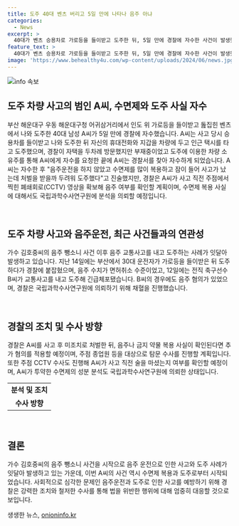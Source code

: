 ```yaml
---
title: 도주 40대 벤츠 버리고 5일 만에 나타나 음주 아냐
categories:
  - News
excerpt: >
  40대가 벤츠 승용차로 가로등을 들이받고 도주한 뒤, 5일 만에 경찰에 자수한 사건이 발생했다. 사고 당일 A씨는 자택을 떠나 도주하며 경찰 추적을 피했고, 자수한 후에는 수면제 복용을 주장하며 음주운전을 부인했다. 그러나 경찰은 CCTV와 증거를 토대로 추가 조사를 진행할 예정이다. 최근 음주운전 및 도주 사건이 잇달아 발생하며 사회적 이슈로 떠오르고 있다.
feature_text: >
  40대가 벤츠 승용차로 가로등을 들이받고 도주한 뒤, 5일 만에 경찰에 자수한 사건이 발생했다. 사고 당일 A씨는 자택을 떠나 도주하며 경찰 추적을 피했고, 자수한 후에는 수면제 복용을 주장하며 음주운전을 부인했다. 그러나 경찰은 CCTV와 증거를 토대로 추가 조사를 진행할 예정이다. 최근 음주운전 및 도주 사건이 잇달아 발생하며 사회적 이슈로 떠오르고 있다.
image: 'https://www.behealthy4u.com/wp-content/uploads/2024/06/news.jpg'
---
```


<p><img src="https://www.behealthy4u.com/wp-content/uploads/2024/06/news.jpg" alt="info 속보" /></p>

<h2 data-ke-size="size26">도주 차량 사고의 범인 A씨, 수면제와 도주 사실 자수</h2>

<p data-ke-size="size16">부산 해운대구 우동 해운대구청 어귀삼거리에서 인도 위 가로등을 들이받고 돒집힌 벤츠에서 나와 도주한 40대 남성 A씨가 5일 만에 경찰에 자수했습니다. A씨는 사고 당시 승용차를 들이받고 나와 도주한 뒤 자신의 휴대전화와 지갑을 차량에 두고 인근 택시를 타고 도주했으며, 경찰이 자택을 두차례 방문했지만 부재중이었고 도주에 이용한 차량 소유주를 통해 A씨에게 자수를 요청한 끝에 A씨는 경찰서를 찾아 자수하게 되었습니다. A씨는 자수한 후 "음주운전을 하지 않았고 수면제를 많이 복용하고 잠이 들어 사고가 났는데 처벌을 받을까 두려워 도주했다"고 진술했지만, 경찰은 A씨가 사고 직전 주점에서 찍힌 폐쇄회로(CCTV) 영상을 확보해 음주 여부를 확인할 계획이며, 수면제 복용 사실에 대해서도 국립과학수사연구원에 분석을 의뢰할 예정입니다.</p>

<p data-ke-size="size16">&nbsp;</p>

<h2 data-ke-size="size26">도주 차량 사고와 음주운전, 최근 사건들과의 연관성</h2>

<p data-ke-size="size16">가수 김호중씨의 음주 뺑소니 사건 이후 음주 교통사고를 내고 도주하는 사례가 잇달아 발생하고 있습니다. 지난 14일에는 부산에서 30대 운전자가 가로등을 들이받은 뒤 도주하다가 경찰에 붙잡혔으며, 음주 수치가 면허취소 수준이었고, 12일에는 전직 축구선수 B씨가 교통사고를 내고 도주해 긴급체포됐습니다. B씨의 경우에도 음주 혐의가 있었으며, 경찰은 국립과학수사연구원에 의뢰하기 위해 채혈을 진행했습니다.</p>

<p data-ke-size="size16">&nbsp;</p>

<h2 data-ke-size="size26">경찰의 조치 및 수사 방향</h2>

<p data-ke-size="size16">경찰은 A씨를 사고 후 미조치로 처벌한 뒤, 음주나 금지 약물 복용 사실이 확인된다면 추가 혐의를 적용할 예정이며, 주점 종업원 등을 대상으로 탐문 수사를 진행할 계획입니다. 또한 주점 CCTV 수사도 진행해 A씨가 사고 직전 술을 마셨는지 여부를 확인할 예정이며, A씨가 투약한 수면제의 성분 분석도 국립과학수사연구원에 의뢰한 상태입니다.</p>

<table>
  <tbody>
    <tr>
      <td style="text-align: center; height: 17px;"><b>분석 및 조치</b></td>
    </tr>
    <tr>
      <td style="text-align: center; height: 17px;"><b>수사 방향</b></td>
    </tr>
  </tbody>
</table>

<p data-ke-size="size16">&nbsp;</p>

<h2 data-ke-size="size26">결론</h2>

<p data-ke-size="size16">가수 김호중씨의 음주 뺑소니 사건을 시작으로 음주 운전으로 인한 사고와 도주 사례가 잇달아 발생하고 있는 가운데, 이번 A씨의 사건 역시 수면제 복용과 도주로부터 시작되었습니다. 사회적으로 심각한 문제인 음주운전과 도주로 인한 사고를 예방하기 위해 경찰은 강력한 조치와 철저한 수사를 통해 법을 위반한 행위에 대해 엄중히 대응할 것으로 보입니다.</p>
생생한 뉴스, <a href="https://onioninfo.kr" rel="dofollow">onioninfo.kr</a>


